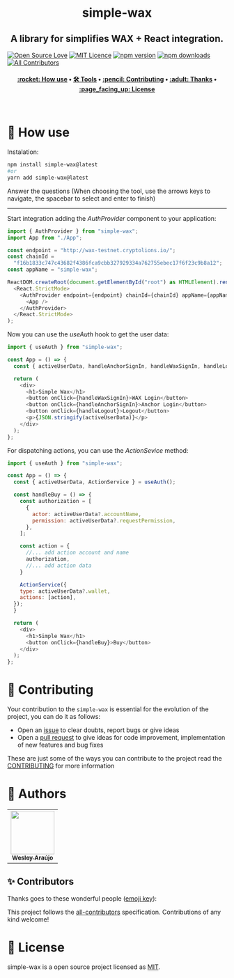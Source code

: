 <h1 align="center" title="Vite Helper">
  simple-wax
</h1>

<h2 align="center">A library for simplifies WAX + React integration.</h2>

[![Open Source Love](https://badges.frapsoft.com/os/v2/open-source.png?v=103)](https://github.com/ellerbrock/open-source-badges/)
[![MIT Licence](https://badges.frapsoft.com/os/mit/mit.png?v=103)](https://opensource.org/licenses/mit-license.php)
[![npm version](https://img.shields.io/npm/v/simple-wax.svg?style=flat-square)](https://www.npmjs.com/package/simple-wax)
[![npm downloads](https://img.shields.io/npm/dm/simple-wax.svg?style=flat-square)](http://npm-stat.com/charts.html?package=cz-conventional-changelog&from=2015-08-01) <!-- ALL-CONTRIBUTORS-BADGE:START - Do not remove or modify this section --> [![All Contributors](https://img.shields.io/badge/all_contributors-1-green.svg?style=flat-square)](#contributors-) <!-- ALL-CONTRIBUTORS-BADGE:END -->

<h4 align="center">
 <a href="#-how-use">:rocket: How use</a> •
 <a href="#️-tools">🛠️ Tools</a> •
 <a href="#-contributing">:pencil: Contributing</a> •
 <a href="#-thanks">:adult: Thanks</a> •
 <a href="#-license">:page_facing_up: License</a>
</h4>

<br>

# :rocket: How use

Instalation:

```bash
npm install simple-wax@latest
#or
yarn add simple-wax@latest
```

Answer the questions (When choosing the tool, use the arrows keys to navigate, the spacebar to select and enter to finish)

---

Start integration adding the _AuthProvider_ component to your application:

```js
import { AuthProvider } from "simple-wax";
import App from "./App";

const endpoint = "http://wax-testnet.cryptolions.io/";
const chainId =
  "f16b1833c747c43682f4386fca9cbb327929334a762755ebec17f6f23c9b8a12";
const appName = "simple-wax";

ReactDOM.createRoot(document.getElementById("root") as HTMLElement).render(
  <React.StrictMode>
    <AuthProvider endpoint={endpoint} chainId={chainId} appName={appName}>
      <App />
    </AuthProvider>
  </React.StrictMode>
);

```

Now you can use the _useAuth_ hook to get the user data:

```js
import { useAuth } from "simple-wax";

const App = () => {
  const { activeUserData, handleAnchorSignIn, handleWaxSignIn, handleLogout } = useAuth();

  return (
    <div>
      <h1>Simple Wax</h1>
      <button onClick={handleWaxSignIn}>WAX Login</button>
      <button onClick={handleAnchorSignIn}>Anchor Login</button>
      <button onClick={handleLogout}>Logout</button>
      <p>{JSON.stringify(activeUserData)}</p>
    </div>
  );
};
```

For dispatching actions, you can use the _ActionSevice_ method:

```js
import { useAuth } from "simple-wax";

const App = () => {
  const { activeUserData, ActionService } = useAuth();

  const handleBuy = () => {
    const authorization = [
      {
        actor: activeUserData?.accountName,
        permission: activeUserData?.requestPermission,
      },
    ];

    const action = {
      //... add action account and name
      authorization,
      //... add action data
    }

    ActionService({
    type: activeUserData?.wallet,
    actions: [action],
  });
  }

  return (
    <div>
      <h1>Simple Wax</h1>
      <button onClick={handleBuy}>Buy</button>
    </div>
  );
};
```


# :pencil: Contributing

Your contribution to the `simple-wax` is essential for the evolution of the project, you can do it as follows:

- Open an [issue](https://github.com/wesleyara/simple-wax/issues) to clear doubts, report bugs or give ideas
- Open a [pull request](https://github.com/wesleyara/simple-wax/pulls) to give ideas for code improvement, implementation of new features and bug fixes

These are just some of the ways you can contribute to the project read the [CONTRIBUTING](https://github.com/wesleyara/simple-wax/blob/main/.github/CONTRIBUTING.md) for more information

# :adult: Authors

<table>
  <tr>
    <td align="center"><a href="https://wesleyaraujo.dev/"><img src="https://avatars.githubusercontent.com/u/89321125?v=4?s=100" width="100px;" alt=""/><br /><sub><b>Wesley Araújo</b></sub></a><br /></td>
  </tr>
</table>

## ✨ Contributors

Thanks goes to these wonderful people ([emoji key](https://allcontributors.org/docs/en/emoji-key)):

<!-- ALL-CONTRIBUTORS-LIST:START - Do not remove or modify this section -->
<!-- prettier-ignore-start -->
<!-- markdownlint-disable -->
<!-- markdownlint-restore -->
<!-- prettier-ignore-end -->

<!-- ALL-CONTRIBUTORS-LIST:END -->

This project follows the [all-contributors](https://github.com/all-contributors/all-contributors) specification. Contributions of any kind welcome!

# :page_facing_up: License

simple-wax is a open source project licensed as [MIT](LICENSE).

```

```
